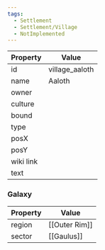 ```yaml
---
tags:
  - Settlement
  - Settlement/Village
  - NotImplemented
---
```


| Property  | Value          |
| --------- | -------------- |
| id        | village_aaloth |
| name      | Aaloth         |
| owner     |                |
| culture   |                |
| bound     |                |
| type      |                |
| posX      |                |
| posY      |                |
| wiki link |                |
| text      |                |

### Galaxy
| Property | Value         |
| -------- | ------------- |
| region   | [[Outer Rim]] |
| sector   | [[Gaulus]]    |
